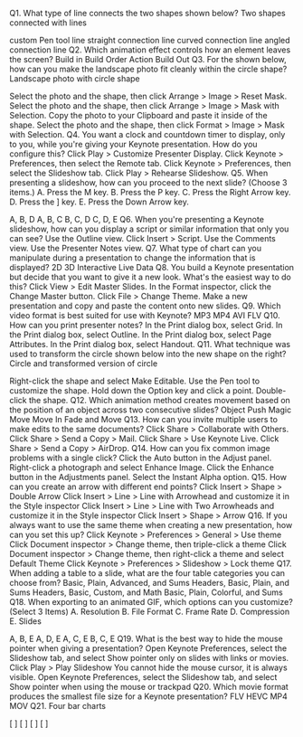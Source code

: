 Q1. What type of line connects the two shapes shown below?
Two shapes connected with lines

 custom Pen tool line
 straight connection line
 curved connection line
 angled connection line
Q2. Which animation effect controls how an element leaves the screen?
 Build in
 Build Order
 Action
 Build Out
Q3. For the shown below, how can you make the landscape photo fit cleanly within the circle shape?
Landscape photo with circle shape

 Select the photo and the shape, then click Arrange > Image > Reset Mask.
 Select the photo and the shape, then click Arrange > Image > Mask with Selection.
 Copy the photo to your Clipboard and paste it inside of the shape.
 Select the photo and the shape, then click Format > Image > Mask with Selection.
Q4. You want a clock and countdown timer to display, only to you, while you're giving your Keynote presentation. How do you configure this?
 Click Play > Customize Presenter Display.
 Click Keynote > Preferences, then select the Remote tab.
 Click Keynote > Preferences, then select the Slideshow tab.
 Click Play > Rehearse Slideshow.
Q5. When presenting a slideshow, how can you proceed to the next slide? (Choose 3 items.)
A. Press the M key. B. Press the P key. C. Press the Right Arrow key. D. Press the ] key. E. Press the Down Arrow key.

 A, B, D
 A, B, C
 B, C, D
 C, D, E
Q6. When you're presenting a Keynote slideshow, how can you display a script or similar information that only you can see?
 Use the Outline view.
 Click Insert > Script.
 Use the Comments view.
 Use the Presenter Notes view.
Q7. What type of chart can you manipulate during a presentation to change the information that is displayed?
 2D
 3D
 Interactive
 Live Data
Q8. You build a Keynote presentation but decide that you want to give it a new look. What's the easiest way to do this?
 Click View > Edit Master Slides.
 In the Format inspector, click the Change Master button.
 Click File > Change Theme.
 Make a new presentation and copy and paste the content onto new slides.
Q9. Which video format is best suited for use with Keynote?
 MP3
 MP4
 AVI
 FLV
Q10. How can you print presenter notes?
 In the Print dialog box, select Grid.
 In the Print dialog box, select Outline.
 In the Print dialog box, select Page Attributes.
 In the Print dialog box, select Handout.
Q11. What technique was used to transform the circle shown below into the new shape on the right?
Circle and transformed version of circle

 Right-click the shape and select Make Editable.
 Use the Pen tool to customize the shape.
 Hold down the Option key and click a point.
 Double-click the shape.
Q12. Which animation method creates movement based on the position of an object across two consecutive slides?
 Object Push
 Magic Move
 Move In
 Fade and Move
Q13. How can you invite multiple users to make edits to the same documents?
 Click Share > Collaborate with Others.
 Click Share > Send a Copy > Mail.
 Click Share > Use Keynote Live.
 Click Share > Send a Copy > AirDrop.
Q14. How can you fix common image problems with a single click?
 Click the Auto button in the Adjust panel.
 Right-click a photograph and select Enhance Image.
 Click the Enhance button in the Adjustments panel.
 Select the Instant Alpha option.
Q15. How can you create an arrow with different end points?
 Click Insert > Shape > Double Arrow
 Click Insert > Line > Line with Arrowhead and customize it in the Style inspector
 Click Insert > Line > Line with Two Arrowheads and customize it in the Style inspector
 Click Insert > Shape > Arrow
Q16. If you always want to use the same theme when creating a new presentation, how can you set this up?
 Click Keynote > Preferences > General > Use theme
 Click Document inspector > Change theme, then triple-click a theme
 Click Document inspector > Change theme, then right-click a theme and select Default Theme
 Click Keynote > Preferences > Slideshow > Lock theme
Q17. When adding a table to a slide, what are the four table categories you can choose from?
 Basic, Plain, Advanced, and Sums
 Headers, Basic, Plain, and Sums
 Headers, Basic, Custom, and Math
 Basic, Plain, Colorful, and Sums
Q18. When exporting to an animated GIF, which options can you customize? (Select 3 Items)
A. Resolution B. File Format C. Frame Rate D. Compression E. Slides

 A, B, E
 A, D, E
 A, C, E
 B, C, E
Q19. What is the best way to hide the mouse pointer when giving a presentation?
 Open Keynote Preferences, select the Slideshow tab, and select Show pointer only on slides with links or movies.
 Click Play > Play Slideshow
 You cannot hide the mouse cursor, it is always visible.
 Open Keynote Preferences, select the Slideshow tab, and select Show pointer when using the mouse or trackpad
Q20. Which movie format produces the smallest file size for a Keynote presentation?
 FLV
 HEVC
 MP4
 MOV
Q21.
Four bar charts

[ ]
[ ]
[ ]
[ ]